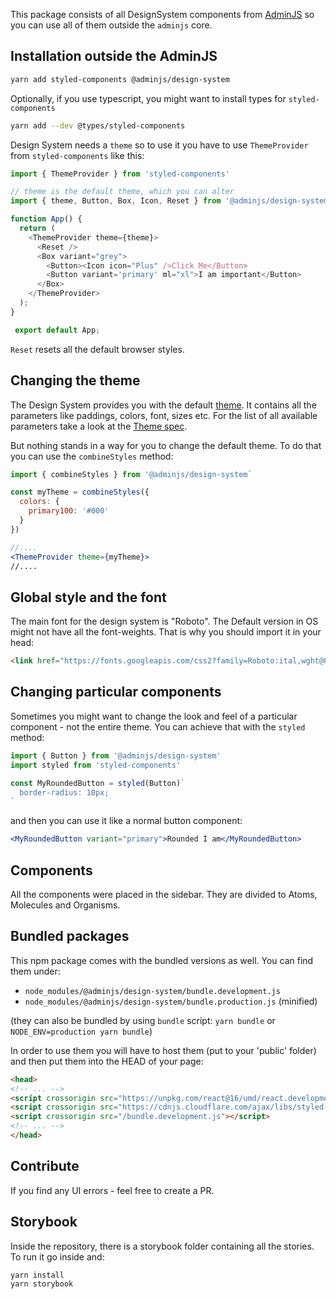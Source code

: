 This package consists of all DesignSystem components from [AdminJS](adminjs.co) so you can
use all of them outside the `adminjs` core.

## Installation outside the AdminJS

```bash
yarn add styled-components @adminjs/design-system
```

Optionally, if you use typescript, you might want to install types for `styled-components`

```bash
yarn add --dev @types/styled-components
```

Design System needs a `theme` so to use it you have to use `ThemeProvider` from
`styled-components` like this:

```javascript
import { ThemeProvider } from 'styled-components'

// theme is the default theme, which you can alter
import { theme, Button, Box, Icon, Reset } from '@adminjs/design-system'

function App() {
  return (
    <ThemeProvider theme={theme}>
      <Reset />
      <Box variant="grey">
        <Button><Icon icon="Plus" />Click Me</Button>
        <Button variant='primary' ml="xl">I am important</Button>
      </Box>
    </ThemeProvider>
  );
}

 export default App;
 ```

 `Reset` resets all the default browser styles.

 ## Changing the theme

 The Design System provides you with the default [theme](https://adminjs.co/Theme.html).
 It contains all the parameters like paddings, colors, font, sizes etc. For the list of all
 available parameters take a look at the [Theme spec](https://adminjs.co/Theme.html).

 But nothing stands in a way for you to change the default theme. To do that
 you can use the `combineStyles` method:

 ```jsx
 import { combineStyles } from '@adminjs/design-system`

 const myTheme = combineStyles({
   colors: {
     primary100: '#000'
   }
 })

 //....
 <ThemeProvider theme={myTheme}>
 //....
 ```

## Global style and the font

The main font for the design system is "Roboto". The Default version in OS might not have all the
font-weights. That is why you should import it in your head:

 ```html
 <link href="https://fonts.googleapis.com/css2?family=Roboto:ital,wght@0,100;0,300;0,400;0,500;0,700;0,900;1,100;1,300;1,400;1,500;1,700;1,900&display=swap" rel="stylesheet"></link>
 ```

 ## Changing particular components

 Sometimes you might want to change the look and feel of a particular component -
 not the entire theme. You can achieve that with the `styled` method:

 ```jsx
 import { Button } from '@adminjs/design-system'
 import styled from 'styled-components'

 const MyRoundedButton = styled(Button)`
   border-radius: 10px;
 `
 ```

 and then you can use it like a normal button component:

 ```jsx
 <MyRoundedButton variant="primary">Rounded I am</MyRoundedButton>
 ```

 ## Components

 All the components were placed in the sidebar. They are divided to Atoms, Molecules and Organisms.

 ## Bundled packages

 This npm package comes with the bundled versions as well. You can find them under:

 - `node_modules/@adminjs/design-system/bundle.development.js`
 - `node_modules/@adminjs/design-system/bundle.production.js` (minified)

 (they can also be bundled by using `bundle`
 script: `yarn bundle` or `NODE_ENV=production yarn bundle`)

 In order to use them you will have to host them (put to your 'public' folder) and then put them
 into the HEAD of your page:

 ```html
 <head>
 <!-- ... -->
 <script crossorigin src="https://unpkg.com/react@16/umd/react.development.js"></script>
 <script crossorigin src="https://cdnjs.cloudflare.com/ajax/libs/styled-components/5.1.1/styled-components.js"></script>
 <script crossorigin src="/bundle.development.js"></script>
 <!-- ... -->
 </head>
 ```

 ## Contribute

 If you find any UI errors - feel free to create a PR.

 ## Storybook

 Inside the repository, there is a storybook folder containing all the stories.
 To run it go inside and:

 ```bash
 yarn install
 yarn storybook
 ```
